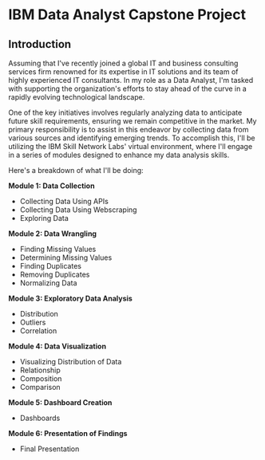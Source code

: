 # IBM Data Analyst Capstone Project
## Introduction

Assuming that I've recently joined a global IT and business consulting services firm renowned for its expertise in IT solutions and its team of highly experienced IT consultants. In my role as a Data Analyst, I'm tasked with supporting the organization's efforts to stay ahead of the curve in a rapidly evolving technological landscape.

One of the key initiatives involves regularly analyzing data to anticipate future skill requirements, ensuring we remain competitive in the market. My primary responsibility is to assist in this endeavor by collecting data from various sources and identifying emerging trends. To accomplish this, I'll be utilizing the IBM Skill Network Labs' virtual environment, where I'll engage in a series of modules designed to enhance my data analysis skills.

Here's a breakdown of what I'll be doing:

**Module 1: Data Collection**
- Collecting Data Using APIs
- Collecting Data Using Webscraping
- Exploring Data

**Module 2: Data Wrangling**
- Finding Missing Values
- Determining Missing Values
- Finding Duplicates
- Removing Duplicates
- Normalizing Data

**Module 3: Exploratory Data Analysis**
- Distribution
- Outliers
- Correlation

**Module 4: Data Visualization**
- Visualizing Distribution of Data
- Relationship
- Composition
- Comparison

**Module 5: Dashboard Creation**
- Dashboards

**Module 6: Presentation of Findings**
- Final Presentation
